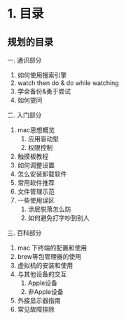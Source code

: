 # 1. 目录

## 规划的目录

一. 通识部分

1. 如何使用搜索引擎
2. watch then do & do while watching
3. 学会备份&勇于尝试
4. 如何提问

二. 入门部分

1. mac思想概览
   1. 应用驱动型
   2. 权限控制
2. 触摸板教程
3. 如何调整设置
4. 怎么安装卸载软件
5. 常用软件推荐
6. 文件管理示范
7. 一些使用误区
   1. 涂层脱落怎么防
   2. 如何避免打字吵到别人

三. 百科部分

1. mac 下终端的配置和使用
2. brew等包管理器的使用
3. 虚拟机的安装和使用
4. 与其他设备的交互
   1. Apple设备
   2. 非Apple设备
5. 外接显示器指南
6. 常见故障排除
